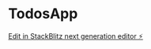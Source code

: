 # TodosApp

[Edit in StackBlitz next generation editor ⚡️](https://stackblitz.com/~/github.com/TravisLau92/TodosApp)